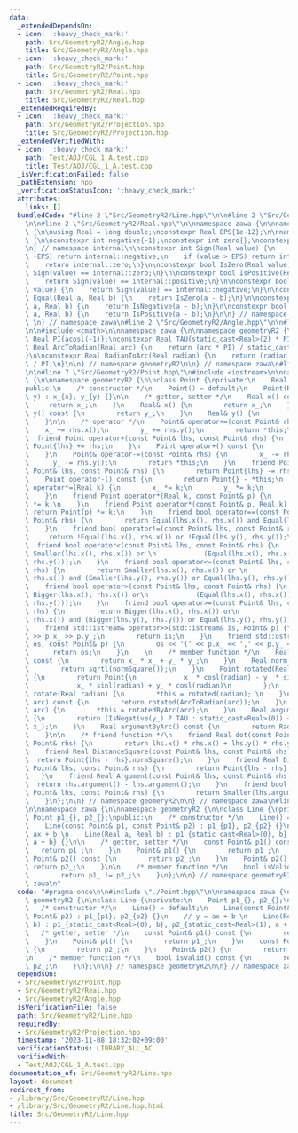 ```yaml
---
data:
  _extendedDependsOn:
  - icon: ':heavy_check_mark:'
    path: Src/GeometryR2/Angle.hpp
    title: Src/GeometryR2/Angle.hpp
  - icon: ':heavy_check_mark:'
    path: Src/GeometryR2/Point.hpp
    title: Src/GeometryR2/Point.hpp
  - icon: ':heavy_check_mark:'
    path: Src/GeometryR2/Real.hpp
    title: Src/GeometryR2/Real.hpp
  _extendedRequiredBy:
  - icon: ':heavy_check_mark:'
    path: Src/GeometryR2/Projection.hpp
    title: Src/GeometryR2/Projection.hpp
  _extendedVerifiedWith:
  - icon: ':heavy_check_mark:'
    path: Test/AOJ/CGL_1_A.test.cpp
    title: Test/AOJ/CGL_1_A.test.cpp
  _isVerificationFailed: false
  _pathExtension: hpp
  _verificationStatusIcon: ':heavy_check_mark:'
  attributes:
    links: []
  bundledCode: "#line 2 \"Src/GeometryR2/Line.hpp\"\n\n#line 2 \"Src/GeometryR2/Point.hpp\"\
    \n\n#line 2 \"Src/GeometryR2/Real.hpp\"\n\nnamespace zawa {\n\nnamespace geometryR2\
    \ {\n\nusing Real = long double;\nconstexpr Real EPS{1e-12};\n\nnamespace internal\
    \ {\n\nconstexpr int negative{-1};\nconstexpr int zero{};\nconstexpr int positive{1};\n\
    \n} // namespace internal\n\nconstexpr int Sign(Real value) {\n    if (value <\
    \ -EPS) return internal::negative;\n    if (value > EPS) return internal::positive;\n\
    \    return internal::zero;\n}\n\nconstexpr bool IsZero(Real value) {\n    return\
    \ Sign(value) == internal::zero;\n}\n\nconstexpr bool IsPositive(Real value) {\n\
    \    return Sign(value) == internal::positive;\n}\n\nconstexpr bool IsNegative(Real\
    \ value) {\n    return Sign(value) == internal::negative;\n}\n\nconstexpr bool\
    \ Equal(Real a, Real b) {\n    return IsZero(a - b);\n}\n\nconstexpr bool Smaller(Real\
    \ a, Real b) {\n    return IsNegative(a - b);\n}\n\nconstexpr bool Bigger(Real\
    \ a, Real b) {\n    return IsPositive(a - b);\n}\n\n} // namespace geometryR2\n\
    \ \n} // namespace zawa\n#line 2 \"Src/GeometryR2/Angle.hpp\"\n\n#line 4 \"Src/GeometryR2/Angle.hpp\"\
    \n\n#include <cmath>\n\nnamespace zawa {\n\nnamespace geometryR2 {\n\nconstexpr\
    \ Real PI{acosl(-1)};\nconstexpr Real TAU{static_cast<Real>(2) * PI};\n\nconstexpr\
    \ Real ArcToRadian(Real arc) {\n    return (arc * PI) / static_cast<Real>(180);\n\
    }\n\nconstexpr Real RadianToArc(Real radian) {\n    return (radian * static_cast<Real>(180))\
    \ / PI;\n}\n\n} // namespace geometryR2\n\n} // namespace zawa\n#line 5 \"Src/GeometryR2/Point.hpp\"\
    \n\n#line 7 \"Src/GeometryR2/Point.hpp\"\n#include <iostream>\n\nnamespace zawa\
    \ {\n\nnamespace geometryR2 {\n\nclass Point {\nprivate:\n    Real x_{}, y_{};\n\
    public:\n    /* constructor */\n    Point() = default;\n    Point(Real x, Real\
    \ y) : x_{x}, y_{y} {}\n\n    /* getter, setter */\n    Real x() const {\n   \
    \     return x_;\n    }\n    Real& x() {\n        return x_;\n    }\n    Real\
    \ y() const {\n        return y_;\n    }\n    Real& y() {\n        return y_;\n\
    \    }\n\n    /* operator */\n    Point& operator+=(const Point& rhs) {\n    \
    \    x_ += rhs.x();\n        y_ += rhs.y();\n        return *this;\n    }\n  \
    \  friend Point operator+(const Point& lhs, const Point& rhs) {\n        return\
    \ Point{lhs} += rhs;\n    }\n    Point operator+() const {\n        return *this;\n\
    \    }\n    Point& operator-=(const Point& rhs) {\n        x_ -= rhs.x();\n  \
    \      y_ -= rhs.y();\n        return *this;\n    }\n    friend Point operator-(const\
    \ Point& lhs, const Point& rhs) {\n        return Point{lhs} -= rhs;\n    }\n\
    \    Point operator-() const {\n        return Point{} - *this;\n    }\n    Point&\
    \ operator*=(Real k) {\n        x_ *= k;\n        y_ *= k;\n        return *this;\n\
    \    }\n    friend Point operator*(Real k, const Point& p) {\n        return Point{p}\
    \ *= k;\n    }\n    friend Point operator*(const Point& p, Real k) {\n       \
    \ return Point{p} *= k;\n    }\n    friend bool operator==(const Point& lhs, const\
    \ Point& rhs) {\n        return Equal(lhs.x(), rhs.x()) and Equal(lhs.y(), rhs.y());\n\
    \    }\n    friend bool operator!=(const Point& lhs, const Point& rhs) {\n   \
    \     return !Equal(lhs.x(), rhs.x()) or !Equal(lhs.y(), rhs.y());\n    }\n  \
    \  friend bool operator<(const Point& lhs, const Point& rhs) {\n        return\
    \ Smaller(lhs.x(), rhs.x()) or \n            (Equal(lhs.x(), rhs.x()) and Smaller(lhs.y(),\
    \ rhs.y()));\n    }\n    friend bool operator<=(const Point& lhs, const Point&\
    \ rhs) {\n        return Smaller(lhs.x(), rhs.x()) or \n            (Equal(lhs.x(),\
    \ rhs.x()) and (Smaller(lhs.y(), rhs.y()) or Equal(lhs.y(), rhs.y())));\n    }\n\
    \    friend bool operator>(const Point& lhs, const Point& rhs) {\n        return\
    \ Bigger(lhs.x(), rhs.x()) or\n            (Equal(lhs.x(), rhs.x()) and Bigger(lhs.y(),\
    \ rhs.y()));\n    }\n    friend bool operator>=(const Point& lhs, const Point&\
    \ rhs) {\n        return Bigger(lhs.x(), rhs.x()) or\n            (Equal(lhs.x(),\
    \ rhs.x()) and (Bigger(lhs.y(), rhs.y()) or Equal(lhs.y(), rhs.y())));\n    }\n\
    \    friend std::istream& operator>>(std::istream& is, Point& p) {\n        is\
    \ >> p.x_ >> p.y_;\n        return is;\n    }\n    friend std::ostream& operator<<(std::ostream&\
    \ os, const Point& p) {\n        os << '(' << p.x_ << ',' << p.y_ << ')';\n  \
    \      return os;\n    }\n    \n    /* member function */\n    Real normSquare()\
    \ const {\n        return x_ * x_ + y_ * y_;\n    }\n    Real norm() const {\n\
    \        return sqrtl(normSquare());\n    }\n    Point rotated(Real radian) const\
    \ {\n        return Point{\n            x_ * cosl(radian) - y_ * sinl(radian),\n\
    \            x_ * sinl(radian) + y_ * cosl(radian)\n        };\n    }\n    void\
    \ rotate(Real radian) {\n        *this = rotated(radian); \n    }\n    Point rotatedByArc(Real\
    \ arc) const {\n        return rotated(ArcToRadian(arc));\n    }\n    void rotateByArc(Real\
    \ arc) {\n        *this = rotatedByArc(arc);\n    }\n    Real argument() const\
    \ {\n        return (IsNegative(y_) ? TAU : static_cast<Real>(0)) + atan2l(y_,\
    \ x_);\n    }\n    Real argumentByArc() const {\n        return RadianToArc(argument());\n\
    \    }\n\n    /* friend function */\n    friend Real dot(const Point& lhs, const\
    \ Point& rhs) {\n        return lhs.x() * rhs.x() + lhs.y() * rhs.y();\n    }\n\
    \    friend Real DistanceSquare(const Point& lhs, const Point& rhs) {\n      \
    \  return Point{lhs - rhs}.normSquare();\n    }\n    friend Real Distance(const\
    \ Point& lhs, const Point& rhs) {\n        return Point{lhs - rhs}.norm();\n \
    \   }\n    friend Real Argument(const Point& lhs, const Point& rhs) {\n      \
    \  return rhs.argument() - lhs.argument();\n    }\n    friend bool ArgComp(const\
    \ Point& lhs, const Point& rhs) {\n        return Smaller(lhs.argument(), rhs.argument());\n\
    \    }\n};\n\n} // namespace geomeryR2\n\n} // namespace zawa\n#line 4 \"Src/GeometryR2/Line.hpp\"\
    \n\nnamespace zawa {\n\nnamespace geometryR2 {\n\nclass Line {\nprivate:\n   \
    \ Point p1_{}, p2_{};\npublic:\n    /* constructor */\n    Line() = default;\n\
    \    Line(const Point& p1, const Point& p2) : p1_{p1}, p2_{p2} {}\n    // y =\
    \ ax + b \n    Line(Real a, Real b) : p1_{static_cast<Real>(0), b}, p2_{static_cast<Real>(1),\
    \ a + b} {}\n\n    /* getter, setter */\n    const Point& p1() const {\n     \
    \   return p1_;\n    }\n    Point& p1() {\n        return p1_;\n    }\n    const\
    \ Point& p2() const {\n        return p2_;\n    }\n    Point& p2() {\n       \
    \ return p2_;\n    }\n\n    /* member function */\n    bool isValid() const {\n\
    \        return p1_ != p2_;\n    }\n};\n\n} // namespace geometryR2\n\n} // namespace\
    \ zawa\n"
  code: "#pragma once\n\n#include \"./Point.hpp\"\n\nnamespace zawa {\n\nnamespace\
    \ geometryR2 {\n\nclass Line {\nprivate:\n    Point p1_{}, p2_{};\npublic:\n \
    \   /* constructor */\n    Line() = default;\n    Line(const Point& p1, const\
    \ Point& p2) : p1_{p1}, p2_{p2} {}\n    // y = ax + b \n    Line(Real a, Real\
    \ b) : p1_{static_cast<Real>(0), b}, p2_{static_cast<Real>(1), a + b} {}\n\n \
    \   /* getter, setter */\n    const Point& p1() const {\n        return p1_;\n\
    \    }\n    Point& p1() {\n        return p1_;\n    }\n    const Point& p2() const\
    \ {\n        return p2_;\n    }\n    Point& p2() {\n        return p2_;\n    }\n\
    \n    /* member function */\n    bool isValid() const {\n        return p1_ !=\
    \ p2_;\n    }\n};\n\n} // namespace geometryR2\n\n} // namespace zawa\n"
  dependsOn:
  - Src/GeometryR2/Point.hpp
  - Src/GeometryR2/Real.hpp
  - Src/GeometryR2/Angle.hpp
  isVerificationFile: false
  path: Src/GeometryR2/Line.hpp
  requiredBy:
  - Src/GeometryR2/Projection.hpp
  timestamp: '2023-11-08 18:32:02+09:00'
  verificationStatus: LIBRARY_ALL_AC
  verifiedWith:
  - Test/AOJ/CGL_1_A.test.cpp
documentation_of: Src/GeometryR2/Line.hpp
layout: document
redirect_from:
- /library/Src/GeometryR2/Line.hpp
- /library/Src/GeometryR2/Line.hpp.html
title: Src/GeometryR2/Line.hpp
---
```

